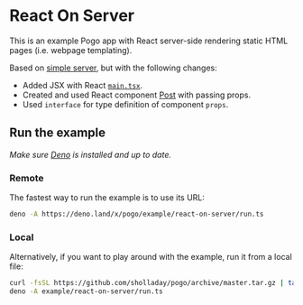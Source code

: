 # React On Server

This is an example Pogo app with React server-side rendering static HTML pages (i.e. webpage templating).

Based on [simple server](../simple-server), but with the following changes:
 - Added JSX with React [`main.tsx`](./main.tsx).
 - Created and used React component [Post](./post.tsx) with passing props.
 - Used `interface` for type definition of component `props`.

## Run the example

*Make sure [Deno](https://deno.land/) is installed and up to date.*

### Remote

The fastest way to run the example is to use its URL:

```sh
deno -A https://deno.land/x/pogo/example/react-on-server/run.ts
```

### Local

Alternatively, if you want to play around with the example, run it from a local file:

```sh
curl -fsSL https://github.com/sholladay/pogo/archive/master.tar.gz | tar -xz --strip-components=1 'pogo-master/example'
deno -A example/react-on-server/run.ts
```
